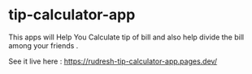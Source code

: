 # tip-calculator-app
This apps will Help You Calculate tip of bill and also help divide the bill among your friends .

See it live here : https://rudresh-tip-calculator-app.pages.dev/
